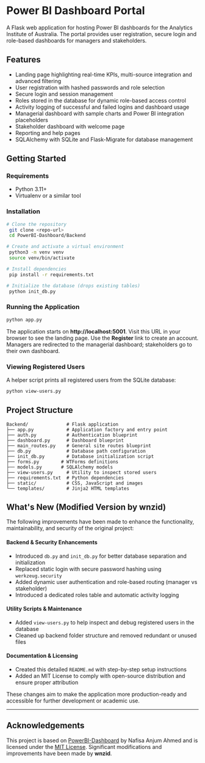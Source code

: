 # Power BI Dashboard Portal

A Flask web application for hosting Power BI dashboards for the Analytics Institute of Australia. The portal provides user registration, secure login and role-based dashboards for managers and stakeholders.

## Features

- Landing page highlighting real-time KPIs, multi-source integration and advanced filtering
- User registration with hashed passwords and role selection
- Secure login and session management
- Roles stored in the database for dynamic role-based access control
- Activity logging of successful and failed logins and dashboard usage
- Managerial dashboard with sample charts and Power BI integration placeholders
- Stakeholder dashboard with welcome page
- Reporting and help pages
- SQLAlchemy with SQLite and Flask-Migrate for database management

## Getting Started

### Requirements

- Python 3.11+
- Virtualenv or a similar tool

### Installation

```bash
# Clone the repository
 git clone <repo-url>
 cd PowerBI-Dashboard/Backend

# Create and activate a virtual environment
 python3 -m venv venv
 source venv/bin/activate

# Install dependencies
 pip install -r requirements.txt

# Initialize the database (drops existing tables)
 python init_db.py
```

### Running the Application

```bash
python app.py
```

The application starts on **http://localhost:5001**. Visit this URL in your browser to see the landing page. Use the **Register** link to create an account. Managers are redirected to the managerial dashboard; stakeholders go to their own dashboard.

### Viewing Registered Users

A helper script prints all registered users from the SQLite database:

```bash
python view-users.py
```

## Project Structure

```
Backend/              # Flask application
├── app.py            # Application factory and entry point
├── auth.py           # Authentication blueprint
├── dashboard.py      # Dashboard blueprint
├── main_routes.py    # General site routes blueprint
├── db.py             # Database path configuration
├── init_db.py        # Database initialization script
├── forms.py        # WTForms definitions
├── models.py       # SQLAlchemy models
├── view-users.py     # Utility to inspect stored users
├── requirements.txt  # Python dependencies
├── static/           # CSS, JavaScript and images
└── templates/        # Jinja2 HTML templates
```

## What's New (Modified Version by wnzid)

The following improvements have been made to enhance the functionality, maintainability, and security of the original project:

#### Backend & Security Enhancements
- Introduced `db.py` and `init_db.py` for better database separation and initialization
- Replaced static login with secure password hashing using `werkzeug.security`
- Added dynamic user authentication and role-based routing (manager vs stakeholder)
- Introduced a dedicated roles table and automatic activity logging

#### Utility Scripts & Maintenance
- Added `view-users.py` to help inspect and debug registered users in the database
- Cleaned up backend folder structure and removed redundant or unused files

#### Documentation & Licensing
- Created this detailed `README.md` with step-by-step setup instructions
- Added an MIT License to comply with open-source distribution and ensure proper attribution

These changes aim to make the application more production-ready and accessible for further development or academic use.

---

## Acknowledgements

This project is based on [PowerBI-Dashboard](https://github.com/nafisanafu15/PowerBI-Dashboard) by Nafisa Anjum Ahmed and is licensed under the [MIT License](https://opensource.org/licenses/MIT). Significant modifications and improvements have been made by **wnzid**.


